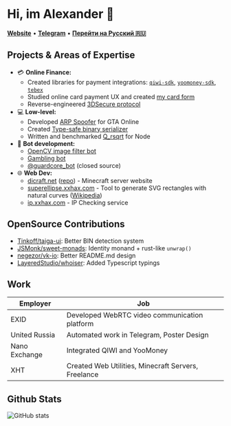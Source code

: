 # Hi, im Alexander 👋

[**Website**](https://alexxgrib.me) &bull; [**Telegram**](https://t.me/AlexXanderGrib) &bull; [**Перейти на Русский 🇷🇺**](./ru.md)


## Projects & Areas of Expertise

- 💳 **Online Finance:**
  - Created libraries for payment integrations: [`qiwi-sdk`](https://github.com/AlexXanderGrib/node-qiwi-sdk),
    [`yoomoney-sdk`](https://github.com/AlexXanderGrib/yoomoney-sdk), [`tebex`](https://github.com/AlexXanderGrib/tebex)
  - Studied online card payment UX and created [my card form](https://github.com/AlexXanderGrib/payform-react)
  - Reverse-engineered [3DSecure protocol](https://gist.github.com/AlexXanderGrib/c6670664383d8ed8cdb55cc2084cf250)
- 💻 **Low-level:**
  - Developed [ARP Spoofer](https://github.com/alexxgrib/ip-capture) for GTA Online
  - Created [Type-safe binary serializer](https://github.com/AlexXanderGrib/ts-struct)
  - Written and benchmarked [Q_rsqrt](https://github.com/alexxgrib/qrsqrt-node-benchmark) for Node
- 🤖 **Bot development:**
  - [OpenCV image filter bot](https://github.com/alexxgrib/draw-on-desk-bot)
  - [Gambling bot](https://github.com/alexxgrib/brawl-gamble-bot)
  - [@guardcore_bot](https://t.me/guardcore_bot) (closed source)
- 🌐 **Web Dev:**
  - [dicraft.net](https://dicraft.net) ([repo](https://github.com/AlexXanderGrib/dicraft.net)) - Minecraft server website
  - [superellipse.xxhax.com](https://superellipse.xxhax.com/) - Tool to generate SVG rectangles with natural curves ([Wikipedia](https://en.wikipedia.org/wiki/Superellipse))
  - [ip.xxhax.com](https://ip.xxhax.com/) - IP Checking service

## OpenSource Contributions

- [Tinkoff/taiga-ui](https://github.com/Tinkoff/taiga-ui/issues/2755): Better BIN detection system
- [JSMonk/sweet-monads](https://github.com/JSMonk/sweet-monads/pull/46): Identity monand + rust-like `unwrap()`
- [negezor/vk-io](https://github.com/negezor/vk-io/pull/489): Better README.md design
- [LayeredStudio/whoiser](https://github.com/LayeredStudio/whoiser/pull/34): Added Typescript typings

## Work

| Employer      | Job                                                 |
| ------------- | --------------------------------------------------- |
| EXID          | Developed WebRTC video communication platform       |
| United Russia | Automated work in Telegram, Poster Design           |
| Nano Exchange | Integrated QIWI and YooMoney                        |
| XHT           | Created Web Utilities, Minecraft Servers, Freelance |

## Github Stats

![GitHub stats](https://github-readme-stats.vercel.app/api?username=AlexXanderGrib&show_icons=true&theme=tokyonight)
